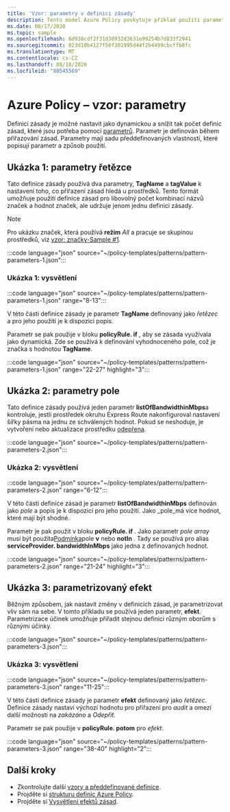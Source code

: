 ```yaml
---
title: 'Vzor: parametry v definici zásady'
description: Tento model Azure Policy poskytuje příklad použití parametrů v definici zásady.
ms.date: 08/17/2020
ms.topic: sample
ms.openlocfilehash: 6d938cdf2f31d30932d3631e99254b7d833f2941
ms.sourcegitcommit: 023d10b4127f50f301995d44f2b4499cbcffb8fc
ms.translationtype: MT
ms.contentlocale: cs-CZ
ms.lasthandoff: 08/18/2020
ms.locfileid: "88545569"
---
```

# <a name="azure-policy-pattern-parameters"></a>Azure Policy – vzor: parametry

Definici zásady je možné nastavit jako dynamickou a snížit tak počet definic zásad, které jsou potřeba pomocí [parametrů](../concepts/definition-structure.md#parameters). Parametr je definován během přiřazování zásad. Parametry mají sadu předdefinovaných vlastností, které popisují parametr a způsob použití.

## <a name="sample-1-string-parameters"></a>Ukázka 1: parametry řetězce

Tato definice zásady používá dva parametry, **TagName** a **tagValue** k nastavení toho, co přiřazení zásad hledá u prostředků. Tento formát umožňuje použití definice zásad pro libovolný počet kombinací názvů značek a hodnot značek, ale udržuje jenom jednu definici zásady.

> [!NOTE]
> Pro ukázku značek, která používá **režim** _All_ a pracuje se skupinou prostředků, viz [vzor: značky-Sample #1](./pattern-tags.md#sample-1-parameterize-tags).

:::code language="json" source="~/policy-templates/patterns/pattern-parameters-1.json":::

### <a name="sample-1-explanation"></a>Ukázka 1: vysvětlení

:::code language="json" source="~/policy-templates/patterns/pattern-parameters-1.json" range="8-13":::

V této části definice zásady je parametr **TagName** definovaný jako _řetězec_ a pro jeho použití je k dispozici popis.

Parametr se pak použije v bloku **policyRule. if** , aby se zásada využívala jako dynamická. Zde se používá k definování vyhodnoceného pole, což je značka s hodnotou **TagName**.

:::code language="json" source="~/policy-templates/patterns/pattern-parameters-1.json" range="22-27" highlight="3":::

## <a name="sample-2-array-parameters"></a>Ukázka 2: parametry pole

Tato definice zásady používá jeden parametr **listOfBandwidthinMbps**a kontroluje, jestli prostředek okruhu Express Route nakonfiguroval nastavení šířky pásma na jednu ze schválených hodnot. Pokud se neshoduje, je vytvoření nebo aktualizace prostředku [odepřena](../concepts/effects.md#deny).

:::code language="json" source="~/policy-templates/patterns/pattern-parameters-2.json":::

### <a name="sample-2-explanation"></a>Ukázka 2: vysvětlení

:::code language="json" source="~/policy-templates/patterns/pattern-parameters-2.json" range="6-12":::

V této části definice zásad je parametr **listOfBandwidthinMbps** definován jako _pole_ a popis je k dispozici pro jeho použití. Jako _pole_má více hodnot, které mají být shodné.

Parametr je pak použit v bloku **policyRule. if** . Jako parametr _pole_ _array_ 
 musí být použita[Podmínka](../concepts/definition-structure.md#conditions)pole **v** nebo **notIn** .
Tady se používá pro alias **serviceProvider. bandwidthInMbps** jako jedna z definovaných hodnot.

:::code language="json" source="~/policy-templates/patterns/pattern-parameters-2.json" range="21-24" highlight="3":::

## <a name="sample-3-parameterized-effect"></a>Ukázka 3: parametrizovaný efekt

Běžným způsobem, jak nastavit změny v definicích zásad, je parametrizovat vliv sám na sebe. V tomto příkladu se používá jeden parametr, **efekt**. Parametrizace účinek umožňuje přiřadit stejnou definici různým oborům s různými účinky.

:::code language="json" source="~/policy-templates/patterns/pattern-parameters-3.json":::

### <a name="sample-3-explanation"></a>Ukázka 3: vysvětlení

:::code language="json" source="~/policy-templates/patterns/pattern-parameters-3.json" range="11-25":::

V této části definice zásady je parametr **efekt** definovaný jako _řetězec_. Definice zásady nastaví výchozí hodnotu pro přiřazení pro _audit_ a omezí další možnosti na _zakázáno_ a _Odepřít_.

Parametr se pak použije v **policyRule. potom** pro _efekt_.

:::code language="json" source="~/policy-templates/patterns/pattern-parameters-3.json" range="38-40" highlight="2":::

## <a name="next-steps"></a>Další kroky

- Zkontrolujte další [vzory a předdefinované definice](./index.md).
- Projděte si [strukturu definic Azure Policy](../concepts/definition-structure.md).
- Projděte si [Vysvětlení efektů zásad](../concepts/effects.md).